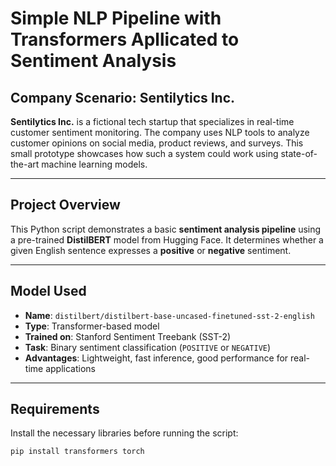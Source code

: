 # Simple NLP Pipeline with Transformers Apllicated to Sentiment Analysis 

## Company Scenario: Sentilytics Inc.

**Sentilytics Inc.** is a fictional tech startup that specializes in real-time customer sentiment monitoring. The company uses NLP tools to analyze customer opinions on social media, product reviews, and surveys. This small prototype showcases how such a system could work using state-of-the-art machine learning models.

---

## Project Overview

This Python script demonstrates a basic **sentiment analysis pipeline** using a pre-trained **DistilBERT** model from Hugging Face. It determines whether a given English sentence expresses a **positive** or **negative** sentiment.

---

## Model Used

- **Name**: `distilbert/distilbert-base-uncased-finetuned-sst-2-english`
- **Type**: Transformer-based model
- **Trained on**: Stanford Sentiment Treebank (SST-2)
- **Task**: Binary sentiment classification (`POSITIVE` or `NEGATIVE`)
- **Advantages**: Lightweight, fast inference, good performance for real-time applications

---

## Requirements

Install the necessary libraries before running the script:

```bash
pip install transformers torch
